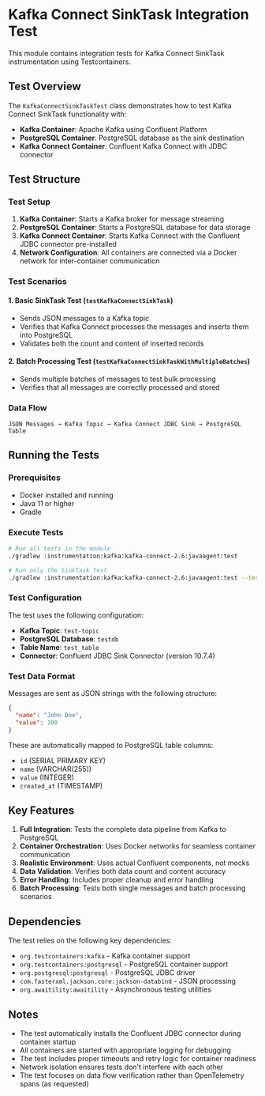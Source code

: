 # Kafka Connect SinkTask Integration Test

This module contains integration tests for Kafka Connect SinkTask instrumentation using Testcontainers.

## Test Overview

The `KafkaConnectSinkTaskTest` class demonstrates how to test Kafka Connect SinkTask functionality with:

- **Kafka Container**: Apache Kafka using Confluent Platform
- **PostgreSQL Container**: PostgreSQL database as the sink destination
- **Kafka Connect Container**: Confluent Kafka Connect with JDBC connector

## Test Structure

### Test Setup
1. **Kafka Container**: Starts a Kafka broker for message streaming
2. **PostgreSQL Container**: Starts a PostgreSQL database for data storage
3. **Kafka Connect Container**: Starts Kafka Connect with the Confluent JDBC connector pre-installed
4. **Network Configuration**: All containers are connected via a Docker network for inter-container communication

### Test Scenarios

#### 1. Basic SinkTask Test (`testKafkaConnectSinkTask`)
- Sends JSON messages to a Kafka topic
- Verifies that Kafka Connect processes the messages and inserts them into PostgreSQL
- Validates both the count and content of inserted records

#### 2. Batch Processing Test (`testKafkaConnectSinkTaskWithMultipleBatches`)
- Sends multiple batches of messages to test bulk processing
- Verifies that all messages are correctly processed and stored

### Data Flow
```
JSON Messages → Kafka Topic → Kafka Connect JDBC Sink → PostgreSQL Table
```

## Running the Tests

### Prerequisites
- Docker installed and running
- Java 11 or higher
- Gradle

### Execute Tests
```bash
# Run all tests in the module
./gradlew :instrumentation:kafka:kafka-connect-2.6:javaagent:test

# Run only the SinkTask test
./gradlew :instrumentation:kafka:kafka-connect-2.6:javaagent:test --tests "KafkaConnectSinkTaskTest"
```

### Test Configuration

The test uses the following configuration:
- **Kafka Topic**: `test-topic`
- **PostgreSQL Database**: `testdb`
- **Table Name**: `test_table`
- **Connector**: Confluent JDBC Sink Connector (version 10.7.4)

### Test Data Format

Messages are sent as JSON strings with the following structure:
```json
{
  "name": "John Doe",
  "value": 100
}
```

These are automatically mapped to PostgreSQL table columns:
- `id` (SERIAL PRIMARY KEY)
- `name` (VARCHAR(255))
- `value` (INTEGER)
- `created_at` (TIMESTAMP)

## Key Features

1. **Full Integration**: Tests the complete data pipeline from Kafka to PostgreSQL
2. **Container Orchestration**: Uses Docker networks for seamless container communication
3. **Realistic Environment**: Uses actual Confluent components, not mocks
4. **Data Validation**: Verifies both data count and content accuracy
5. **Error Handling**: Includes proper cleanup and error handling
6. **Batch Processing**: Tests both single messages and batch processing scenarios

## Dependencies

The test relies on the following key dependencies:
- `org.testcontainers:kafka` - Kafka container support
- `org.testcontainers:postgresql` - PostgreSQL container support
- `org.postgresql:postgresql` - PostgreSQL JDBC driver
- `com.fasterxml.jackson.core:jackson-databind` - JSON processing
- `org.awaitility:awaitility` - Asynchronous testing utilities

## Notes

- The test automatically installs the Confluent JDBC connector during container startup
- All containers are started with appropriate logging for debugging
- The test includes proper timeouts and retry logic for container readiness
- Network isolation ensures tests don't interfere with each other
- The test focuses on data flow verification rather than OpenTelemetry spans (as requested)
